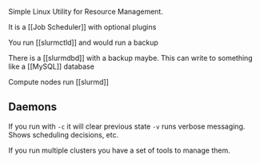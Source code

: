 Simple Linux Utility for Resource Management.

It is a [[Job Scheduler]] with optional plugins


You run [[slurmctld]] and would run a backup

There is a [[slurmdbd]] with a backup maybe. This can write to something like a [[MySQL]] database 

Compute nodes run [[slurmd]]

## Daemons
If you run with `-c` it will clear previous state
`-v` runs verbose messaging. Shows scheduling decisions, etc.



If you run multiple clusters you have a set of tools to manage them.